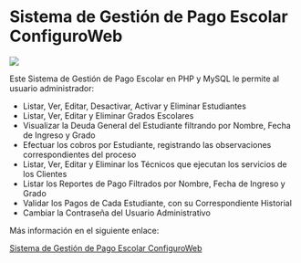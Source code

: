 # Sistema de Gestión de Pago Escolar ConfiguroWeb
<img src="https://i0.wp.com/www.configuroweb.com/wp-content/uploads/2022/06/Sistema-de-Gestion-de-Pago-Escolar-ConfiguroWeb-1.png?resize=800%2C500&ssl=1">

Este Sistema de Gestión de Pago Escolar en PHP y MySQL le permite al usuario administrador:

- Listar, Ver, Editar, Desactivar, Activar y Eliminar Estudiantes
- Listar, Ver, Editar y Eliminar Grados Escolares
- Visualizar la Deuda General del Estudiante filtrando por Nombre, Fecha de Ingreso y Grado
- Efectuar los cobros por Estudiante, registrando las observaciones correspondientes del proceso
- Listar, Ver, Editar y Eliminar los Técnicos que ejecutan los servicios de los Clientes
- Listar los Reportes de Pago Filtrados por Nombre, Fecha de Ingreso y Grado
- Validar los Pagos de Cada Estudiante, con su Correspondiente Historial
- Cambiar la Contraseña del Usuario Administrativo

Más información en el siguiente enlace:

<a href="https://www.configuroweb.com/sistema-de-gestion-de-pago-escolar-configuroweb/">Sistema de Gestión de Pago Escolar ConfiguroWeb</a>
